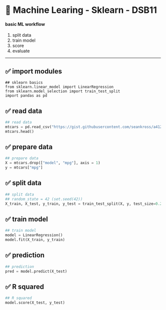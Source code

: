 # 🐣 **Machine Learing - Sklearn - DSB11**

#### **basic ML workflow**
1. split data
2. train model
3. score
4. evaluate
---

## ✅ import modules
```
## sklearn basics
from sklearn.linear_model import LinearRegression
from sklearn.model_selection import train_test_split
import pandas as pd
```
## ✅ read data
```py
## read data
mtcars = pd.read_csv("https://gist.githubusercontent.com/seankross/a412dfbd88b3db70b74b/raw/5f23f993cd87c283ce766e7ac6b329ee7cc2e1d1/mtcars.csv")
mtcars.head()
```
## ✅ prepare data
```py
## prepare data
X = mtcars.drop(["model", "mpg"], axis = 1)
y = mtcars["mpg"]
```
## ✅ split data
```py
## split data
## random_state = 42 (set.seed(42))
X_train, X_test, y_train, y_test = train_test_split(X, y, test_size=0.25, random_state=42)
```
## ✅ train model
```py
## train model
model = LinearRegression()
model.fit(X_train, y_train)
```
## ✅ prediction 
```py
## prediction 
pred = model.predict(X_test)
```
## ✅ R squared
```py
## R squared
model.score(X_test, y_test)
```
